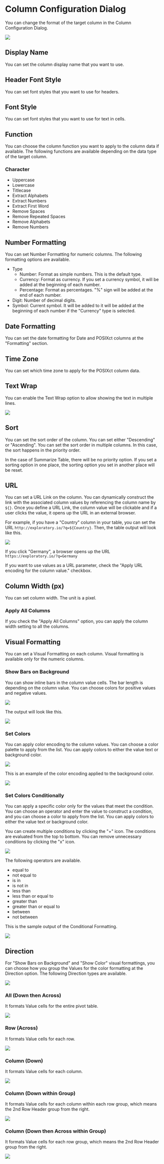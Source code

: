 # Column Configuration Dialog 

You can change the format of the target column in the Column Configuration Dialog. 

![](images/cconf8.png)



## Display Name 

You can set the column display name that you want to use. 

## Header Font Style

You can set font styles that you want to use for headers.

## Font Style

You can set font styles that you want to use for text in cells.


## Function 

You can choose the column function you want to apply to the column data if available. The following functions are available depending on the data type of the target column. 

### Character 

* Uppercase
* Lowercase
* Titlecase
* Extract Alphabets
* Extract Numbers
* Extract First Word
* Remove Spaces
* Remove Repeated Spaces
* Remove Alphabets
* Remove Numbers




## Number Formatting

You can set Number Formatting for numeric columns. The following formatting options are available. 

* Type
  * Number: Format as simple numbers. This is the default type.
  * Currency: Format as currency. If you set a currency symbol, it will be added at the beginning of each number. 
  * Percentage: Format as percentages. "%" sign will be added at the end of each number. 
* Digit: Number of decimal digits.
* Symbol: Current symbol. It will be added to it will be added at the beginning of each number if the "Currency" type is selected. 


## Date Formatting
You can set the date formatting for Date and POSIXct columns at the "Formatting" section. 

## Time Zone
You can set which time zone to apply for the POSIXct column data.

## Text Wrap

You can enable the Text Wrap option to allow showing the text in multiple lines. 

![](images/cconf15.png)



## Sort 

You can set the sort order of the column. You can set either "Descending" or "Ascending". You can set the sort order in multiple columns. In this case, the sort happens in the priority order. 

In the case of Summarize Table, there will be no priority option. If you set a sorting option in one place, the sorting option you set in another place will be reset. 


## URL

You can set a URL Link on the column. You can dynamically construct the link with the associated column values by referencing the column name by `${}`. Once you define a URL Link, the column value will be clickable and if a user clicks the value, it opens up the URL in an external browser. 

For example, if you have a "Country" column in your table, you can set the URL `http://exploratory.io/?q=${Country}`. Then, the table output will look like this.

![](images/cconf14.png)


If you click "Germany", a browser opens up the URL `https://exploratory.io/?q=Germany`


If you want to use values as a URL parameter, check the "Apply URL encoding for the column value." checkbox.



## Column Width (px)

You can set column width. The unit is a pixel. 

### Apply All Columns

If you check the "Apply All Columns" option, you can apply the column width setting to all the columns.



## Visual Formatting 

You can set a Visual Formatting on each column. Visual formatting is available only for the numeric columns. 

### Show Bars on Background

You can show inline bars in the column value cells. The bar length is depending on the column value. You can choose colors for positive values and negative values.  

![](images/cconf8.png)

The output will look like this. 

![](images/cconf11.png)


### Set Colors

You can apply color encoding to the column values. You can choose a color palette to apply from the list. You can apply colors to either the value text or background color. 


![](images/cconf9.png)

This is an example of the color encoding applied to the background color. 


![](images/cconf12.png)

### Set Colors Conditionally

You can apply a specific color only for the values that meet the condition. You can choose an operator and enter the value to construct a condition, and you can choose a color to apply from the list. You can apply colors to either the value text or background color. 

You can create multiple conditions by clicking the "+" icon. The conditions are evaluated from the top to bottom. You can remove unnecessary conditions by clicking the "x" icon.


![](images/cconf10.png)

The following operators are available. 

* equal to
* not equal to
* is in
* is not in
* less than
* less than or equal to
* greater than
* greater than or equal to
* between
* not between



This is the sample output of the Conditional Formatting. 

![](images/cconf13.png)







## Direction

For "Show Bars on Background" and "Show Color" visual formattings, you can choose how you group the Values for the color formatting at the Direction option. The following Direction types are available.



![](images/cconf-direction.png)








### All (Down then Across)


It formats Value cells for the entire pivot table. 

![](images/cconf-direction-all.png)



### Row (Across)

It formats Value cells for each row. 

![](images/cconf-direction-row.png)



### Column (Down)

It formats Value cells for each column. 

![](images/cconf-direction-col.png)



### Column (Down within Group)

It formats Value cells for each column within each row group, which means the 2nd Row Header group from the right.  

![](images/cconf-direction-colg.png)


### Column (Down then Across within Group)


It formats Value cells for each row group, which means the 2nd Row Header group from the right.  


![](images/cconf-direction-group.png)
